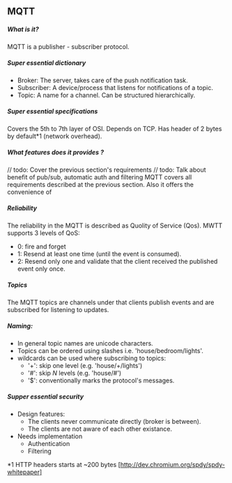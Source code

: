 ## MQTT

##### What is it?
MQTT is a publisher - subscriber protocol.

##### Super essential dictionary
- Broker: The server, takes care of the push notification task.
- Subscriber: A device/process that listens for notifications of a topic.
- Topic: A name for a channel. Can be structured hierarchically.

##### Super essential specifications
Covers the 5th to 7th layer of OSI. Depends on TCP. Has header of 2 bytes
by default*1 (network overhead).


##### What features does it provides ?

// todo: Cover the previous section's requirements
// todo: Talk about benefit of pub/sub, automatic auth and filtering
MQTT covers all requirements described at the previous section.
Also it offers the
convenience of


##### Reliability
The reliability in the MQTT is described as Quolity of Service (Qos).
MWTT supports 3 levels of QoS:
- 0: fire and forget
- 1: Resend at least one time (until the event is consumed).
- 2: Resend only one and validate that the client received the published
     event only once.

##### Topics
The MQTT topics are channels under that clients publish events and are subscribed
for listening to updates.

##### Naming:
- In general topic names are unicode characters.
- Topics can be ordered using slashes i.e. 'house/bedroom/lights'.
- wildcards can be used where subscribing to topics:
  - '+': skip one level (e.g. 'house/+/lights')
  - '#': skip _N_ levels (e.g. 'house/#')
  - '$': conventionally marks the protocol's messages.

##### Supper essential security
  - Design features:
    - The clients never communicate directly (broker is between).
    - The clients are not aware of each other existance.
  - Needs implementation
    - Authentication
    - Filtering



*1 HTTP headers starts at  ~200 bytes [http://dev.chromium.org/spdy/spdy-whitepaper]
